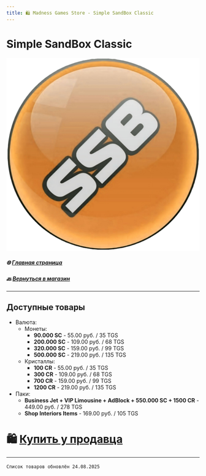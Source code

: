 ```yaml
---
title: 🛍️ Madness Games Store - Simple SandBox Classic
---
```


# Simple SandBox Classic

![MGSssbclogo](https://github.com/GamzeeChert/gamzeechert.github.io/blob/main/_madnessgamesstore%2F_pictures%2FMGSssbclogo.png?raw=true)

##### 🌐 [Главная страница](./index.md)
##### 🔙 [Вернуться в магазин](./MGSMain.md)

- - - - -

## Доступные товары

 - Валюта:
   - Монеты:
     - **90.000 SC** - 55.00 руб. / 35 TGS
     - **200.000 SC** - 109.00 руб. / 68 TGS
     - **320.000 SC** - 159.00 руб. / 99 TGS
     - **500.000 SC** - 219.00 руб. / 135 TGS
   - Кристаллы:
     - **100 CR** - 55.00 руб. / 35 TGS
     - **300 CR** - 109.00 руб. / 68 TGS
     - **700 CR** - 159.00 руб. / 99 TGS
     - **1200 CR** - 219.00 руб. / 135 TGS
 - Паки:
   - **Business Jet + VIP Limousine + AdBlock + 550.000 SC + 1500 CR** - 449.00 руб. / 278 TGS
   - **Shop Interiors Items** - 169.00 руб. / 105 TGS

# 🛍️ [Купить у продавца](https://t.me/m/SvEAzEGNYWUy)

- - - - -

`Список товаров обновлён 24.08.2025`